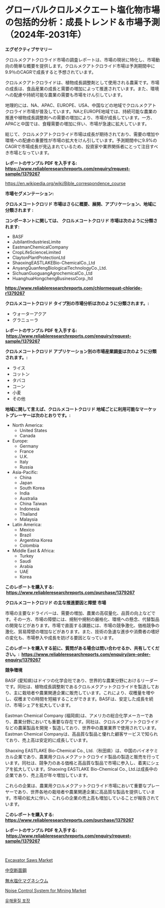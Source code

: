 <p><h1>グローバルクロルメクエート塩化物市場の包括的分析：成長トレンド＆市場予測（2024年-2031年）</h1></p><p><strong>エグゼクティブサマリー</strong></p>
<p><p>クロルメクアトクロライド市場の調査レポートは、市場の現状に特化し、市場動向の簡単な概要を提供します。クロルメクアトクロライド市場は予測期間中に9.9％のCAGRで成長すると予想されています。</p><p>クロルメクアトクロライドは、植物成長調整剤として使用される農薬です。市場の成長は、食品産業の成長と需要の増加によって推進されています。また、環境への配慮や持続可能な農業の需要も市場をけん引しています。</p><p>地理的には、NA、APAC、EUROPE、USA、中国などの地域でクロルメクアトクロライド市場が普及しています。NAとEUROPE地域では、持続可能な農業の推進や植物成長調整剤への需要の増加により、市場が成長しています。一方、APACと中国では、食糧需要の増加に伴い、市場が急速に拡大しています。</p><p>総じて、クロルメクアトクロライド市場は成長が期待されており、需要の増加や環境への配慮の重要性が市場の拡大をけん引しています。予測期間中に9.9%のCAGRで市場成長が見込まれているため、投資家や業界関係者にとって注目すべき市場となっています。</p></p>
<p><strong>レポートのサンプル PDF を入手する: <a href="https://www.reliableresearchreports.com/enquiry/request-sample/1379267">https://www.reliableresearchreports.com/enquiry/request-sample/1379267</a></strong></p>
<p><a href="https://en.wikipedia.org/wiki/Bible_correspondence_course">https://en.wikipedia.org/wiki/Bible_correspondence_course</a></p>
<p><strong>市場セグメンテーション:</strong></p>
<p><strong> クロルメコートクロリド 市場はさらに概要、展開、アプリケーション、地域に分類されます :</strong></p>
<p><strong>コンポーネントに関しては、 クロルメコートクロリド 市場は次のように分類されます: &nbsp;</strong></p>
<p><ul><li>BASF</li><li>JubilantIndustriesLimite</li><li>EastmanChemicalCompany</li><li>CropLifeScienceLimited</li><li>ClaytonPlantProtectionLtd</li><li>ShaoxingEASTLAKEBio-ChemicalCo.,Ltd</li><li>AnyangQuanfengBiologicalTechnologyCo.,Ltd.</li><li>SichuanGuoguangAgrochemicalCo.,Ltd</li><li>HuanghuaHongchengBusinessCorp.,ltd</li></ul></p>
<p><strong><a href="https://www.reliableresearchreports.com/chlormequat-chloride-r1379267">https://www.reliableresearchreports.com/chlormequat-chloride-r1379267</a></strong></p>
<p><strong> クロルメコートクロリド タイプ別の市場分析は次のように分類されます。:</strong></p>
<p><ul><li>ウォーターアクア</li><li>グラニューラ</li></ul></p>
<p><strong>レポートのサンプル PDF を入手する: &nbsp;<a href="https://www.reliableresearchreports.com/enquiry/request-sample/1379267">https://www.reliableresearchreports.com/enquiry/request-sample/1379267</a></strong></p>
<p><strong> クロルメコートクロリド アプリケーション別の市場産業調査は次のように分類されます。:</strong></p>
<p><ul><li>ライス</li><li>コットン</li><li>タバコ</li><li>コーン</li><li>小麦</li><li>その他</li></ul></p>
<p><strong>地域に関して言えば、クロルメコートクロリド 地域ごとに利用可能なマーケットプレーヤーは次のとおりです。:</strong></p>
<p><ul>
    <li>
        North America:
        <ul>
            <li>United States</li>
            <li>Canada</li>
        </ul>
    </li>
    <li>
        Europe:
        <ul>
            <li>Germany</li>
            <li>France</li>
            <li>U.K.</li>
            <li>Italy</li>
            <li>Russia</li>
        </ul>
    </li>
    <li>
        Asia-Pacific:
        <ul>
            <li>China</li>
            <li>Japan</li>
            <li>South Korea</li>
            <li>India</li>
            <li>Australia</li>
            <li>China Taiwan</li>
            <li>Indonesia</li>
            <li>Thailand</li>
            <li>Malaysia</li>
        </ul>
    </li>
    <li>
        Latin America:
        <ul>
            <li>Mexico</li>
            <li>Brazil</li>
            <li>Argentina Korea</li>
            <li>Colombia</li>
        </ul>
    </li>
    <li>
        Middle East & Africa:
        <ul>
            <li>Turkey</li>
            <li>Saudi</li>
            <li>Arabia</li>
            <li>UAE</li>
            <li>Korea</li>
        </ul>
    </li>
    </ul></p>
<p><strong>このレポートを購入する: &nbsp;<a href="https://www.reliableresearchreports.com/purchase/1379267">https://www.reliableresearchreports.com/purchase/1379267</a></strong></p>
<p><strong>クロルメコートクロリド の主な推進要因と障壁 市場</strong></p>
<p><p>市場の主要なドライバーは、需要の増加、農業の高収量化、品質の向上などです。その一方、市場の障壁には、規制や規制の厳格化、環境への懸念、代替製品の開発などがあります。市場で直面する課題には、市場の競争激化、価格競争の激化、貿易障壁の増加などがあります。また、技術の急速な進歩や消費者の嗜好の変化も、市場参入や成長を妨げる要因となっています。</p></p>
<p><strong>このレポートを購入する前に、質問がある場合は問い合わせるか、共有してください。:&nbsp; <a href="https://www.reliableresearchreports.com/enquiry/pre-order-enquiry/1379267">https://www.reliableresearchreports.com/enquiry/pre-order-enquiry/1379267</a></strong></p>
<p><strong>競争環境</strong></p>
<p><p>BASF (愛知県)はドイツの化学会社であり、世界的な農業分野におけるリーダーです。同社は、植物成長調整剤であるクロルメクアットクロライドを製造しており、主に栽培者や農業関連企業に販売しています。これにより、収穫量を増やし、収穫までの時間を短縮することができます。BASFは、安定した成長を続け、市場シェアを拡大しています。</p><p>Eastman Chemical Company (福岡県)は、アメリカの総合化学メーカーであり、農業分野においても重要な存在です。同社は、クロルメクアットクロライドなどの農薬製品を開発・製造しており、世界中の農業業界で使用されています。Eastman Chemical Companyは、高品質な製品と優れた顧客サービスで知られており、売上高は安定的に成長しています。</p><p>Shaoxing EASTLAKE Bio-Chemical Co., Ltd.（秋田県）は、中国のバイオケミカル企業であり、農業用クロルメクアットクロライド製品の製造と販売を行っています。同社は、競争力のある価格と高品質な製品で市場に参入し、着実にシェアを拡大しています。Shaoxing EASTLAKE Bio-Chemical Co., Ltd.は成長中の企業であり、売上高が年々増加しています。</p><p>これらの企業は、農業用クロルメクアットクロライド市場において重要なプレーヤーであり、世界各地の栽培者や農業関連企業に高品質な製品を提供しています。市場の拡大に伴い、これらの企業の売上高も増加していることが報告されています。</p></p>
<p><strong>このレポートを購入する: &nbsp; <a href="https://www.reliableresearchreports.com/purchase/1379267">https://www.reliableresearchreports.com/purchase/1379267</a></strong></p>
<p><strong>レポートのサンプル PDF を入手する: &nbsp;<a href="https://www.reliableresearchreports.com/enquiry/request-sample/1379267">https://www.reliableresearchreports.com/enquiry/request-sample/1379267</a></strong><strong></strong></p>
<p>&nbsp;</p>
<p><p><a href="https://github.com/ctanaka235/Market-Research-Report-List-1/blob/main/excavator-saws-market.md">Excavator Saws Market</a></p><p><a href="https://github.com/RandallRunte2023/Market-Research-Report-List-2/blob/main/77878623647.md">中空断面鋼</a></p><p><a href="https://github.com/DanykaKilback/Market-Research-Report-List-2/blob/main/35283593648.md">無水塩化マグネシウム</a></p><p><a href="https://github.com/fkhcgcyl33/Market-Research-Report-List-1/blob/main/noise-control-system-for-mining-market.md">Noise Control System for Mining Market</a></p><p><a href="https://github.com/LuckeyCorbin/Market-Research-Report-List-1/blob/main/91832447800.md">유해물질 포장</a></p></p>
